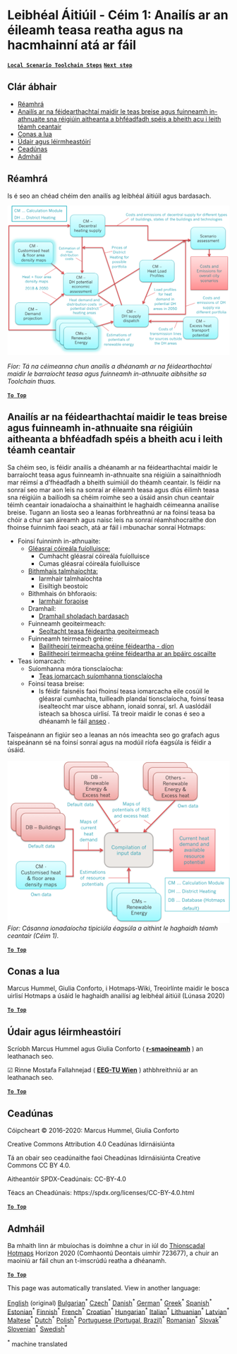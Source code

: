 <h1><a class="anchor" id="local-level---step-1--analysis-of-current-heat-demand-and-available-resource-potentials" href="#local-level---step-1--analysis-of-current-heat-demand-and-available-resource-potentials"><i class="fa fa-link"></i></a>Leibhéal Áitiúil - Céim 1: Anailís ar an éileamh teasa reatha agus na hacmhainní atá ar fáil</h1><p> <a href="guide-local-and-municipal-levels#the-hotmaps-scenario-toolchain-different-steps"><strong><code>Local Scenario Toolchain Steps</code></strong></a> <a href="step-2-Calculation-of-future-heat-demand-and-gross-floor-area-density-maps"><strong><code>Next step</code></strong></a></p><h2><a class="anchor" id="table-of-contents" href="#table-of-contents"><i class="fa fa-link"></i></a> Clár ábhair</h2><ul><li> <a href="#introduction">Réamhrá</a></li><li> <a href="#analysis-of-potentials-for-excess-heat-and-renewable-energy-in-the-identified-regions-with-potential-interest-for-district-heating">Anailís ar na féidearthachtaí maidir le teas breise agus fuinneamh in-athnuaite sna réigiúin aitheanta a bhféadfadh spéis a bheith acu i leith téamh ceantair</a></li><li> <a href="#how-to-cite">Conas a lua</a></li><li> <a href="#authors-and-reviewers">Údair agus léirmheastóirí</a></li><li> <a href="#license">Ceadúnas</a></li><li> <a href="#acknowledgement">Admháil</a></li></ul><h2><a class="anchor" id="introduction" href="#introduction"><i class="fa fa-link"></i></a> Réamhrá</h2><p> Is é seo an chéad chéim den anailís ag leibhéal áitiúil agus bardasach.</p><img src="/en/Step-1-Analysis-of-current-heat-demand-and-available-resource-potentials/Hotmaps_Local_Toolchain_Step_1final.png"/><p> <em>Fíor: Tá na céimeanna chun anailís a dhéanamh ar na féidearthachtaí maidir le barraíocht teasa agus fuinneamh in-athnuaite aibhsithe sa Toolchain thuas.</em></p><p> <a href="#table-of-contents"><strong><code>To Top</code></strong></a></p><h2><a class="anchor" id="analysis-of-potentials-for-excess-heat-and-renewable-energy-in-the-identified-regions-with-potential-interest-for-district-heating" href="#analysis-of-potentials-for-excess-heat-and-renewable-energy-in-the-identified-regions-with-potential-interest-for-district-heating"><i class="fa fa-link"></i></a> Anailís ar na féidearthachtaí maidir le teas breise agus fuinneamh in-athnuaite sna réigiúin aitheanta a bhféadfadh spéis a bheith acu i leith téamh ceantair</h2><p> Sa chéim seo, is féidir anailís a dhéanamh ar na féidearthachtaí maidir le barraíocht teasa agus fuinneamh in-athnuaite sna réigiúin a sainaithníodh mar réimsí a d’fhéadfadh a bheith suimiúil do théamh ceantair. Is féidir na sonraí seo mar aon leis na sonraí ar éileamh teasa agus dlús éilimh teasa sna réigiúin a bailíodh sa chéim roimhe seo a úsáid ansin chun ceantair téimh ceantair ionadaíocha a shainaithint le haghaidh céimeanna anailíse breise. Tugann an liosta seo a leanas forbhreathnú ar na foinsí teasa ba chóir a chur san áireamh agus naisc leis na sonraí réamhshocraithe don fhoinse fuinnimh faoi seach, atá ar fáil i mbunachar sonraí Hotmaps:</p><ul><li> Foinsí fuinnimh in-athnuaite:<ul><li> <a href="https://gitlab.com/hotmaps/potential/WWTP">Gléasraí cóireála fuíolluisce:</a><ul><li> Cumhacht gléasraí cóireála fuíolluisce</li><li> Cumas gléasraí cóireála fuíolluisce</li></ul></li><li> <a href="https://gitlab.com/hotmaps/potential/potential_biomass">Bithmhais talmhaíochta:</a><ul><li> Iarmhair talmhaíochta</li><li> Eisiltigh beostoic</li></ul></li><li> Bithmhais ón bhforaois:<ul><li> <a href="https://gitlab.com/hotmaps/potential/potential_forest">Iarmhair foraoise</a></li></ul></li><li> Dramhaíl:<ul><li> <a href="https://gitlab.com/hotmaps/potential/potential_municipal_solid_waste">Dramhaíl sholadach bardasach</a></li></ul></li><li> Fuinneamh geoiteirmeach:<ul><li> <a href="https://gitlab.com/hotmaps/potential/potential_geothermal_raster">Seoltacht teasa féideartha geoiteirmeach</a></li></ul></li><li> Fuinneamh teirmeach gréine:<ul><li> <a href="https://gitlab.com/hotmaps/potential/potential_solarthermal_collectors_rooftop">Bailitheoirí teirmeacha gréine féideartha - díon</a></li><li> <a href="https://gitlab.com/hotmaps/potential/potential_solarthermal_collectors_open_field">Bailitheoirí teirmeacha gréine féideartha ar an bpáirc oscailte</a></li></ul></li></ul></li><li> Teas iomarcach:<ul><li> Suíomhanna móra tionsclaíocha:<ul><li> <a href="https://gitlab.com/hotmaps/industrial_sites/industrial_sites_industryBenchmarks">Teas iomarcach suíomhanna tionsclaíocha</a></li></ul></li><li> Foinsí teasa breise:<ul><li> Is féidir faisnéis faoi fhoinsí teasa iomarcacha eile cosúil le gléasraí cumhachta, tuilleadh plandaí tionsclaíocha, foinsí teasa ísealteocht mar uisce abhann, ionaid sonraí, srl. A uaslódáil isteach sa bhosca uirlisí. Tá treoir maidir le conas é seo a dhéanamh le fáil <a href="https://wiki.hotmaps.eu/en/CM-Add-industry-plant">anseo</a> .</li></ul></li></ul></li></ul><p> Taispeánann an figiúr seo a leanas an nós imeachta seo go grafach agus taispeánann sé na foinsí sonraí agus na modúil ríofa éagsúla is féidir a úsáid.<br/><br/><img src="/en/Step-1-Analysis-of-current-heat-demand-and-available-resource-potentials/Wiki-local-detailed-Step-1final.png"/> <em>Fíor: Cásanna ionadaíocha tipiciúla éagsúla a aithint le haghaidh téamh ceantair (Céim 1).</em><br/></p><p> <a href="#table-of-contents"><strong><code>To Top</code></strong></a></p><h2><a class="anchor" id="how-to-cite" href="#how-to-cite"><i class="fa fa-link"></i></a> Conas a lua</h2><p> Marcus Hummel, Giulia Conforto, i Hotmaps-Wiki, Treoirlínte maidir le bosca uirlisí Hotmaps a úsáid le haghaidh anailísí ag leibhéal áitiúil (Lúnasa 2020)</p><p><ins> <code><strong><a href="#table-of-contents">To Top</a></strong></code></ins></p><h2><a class="anchor" id="authors-and-reviewers" href="#authors-and-reviewers"><i class="fa fa-link"></i></a> Údair agus léirmheastóirí</h2><p> Scríobh Marcus Hummel agus Giulia Conforto ( <strong><a href="https://e-think.ac.at">r-smaoineamh</a></strong> ) an leathanach seo.</p><p> ☑ Rinne Mostafa Fallahnejad ( <strong><a href="https://eeg.tuwien.ac.at/">EEG-TU Wien</a></strong> ) athbhreithniú ar an leathanach seo.</p><p> <a href="#table-of-contents"><strong><code>To Top</code></strong></a></p><h2><a class="anchor" id="license" href="#license"><i class="fa fa-link"></i></a> Ceadúnas</h2><p> Cóipcheart © 2016-2020: Marcus Hummel, Giulia Conforto</p><p> Creative Commons Attribution 4.0 Ceadúnas Idirnáisiúnta</p><p> Tá an obair seo ceadúnaithe faoi Cheadúnas Idirnáisiúnta Creative Commons CC BY 4.0.</p><p> Aitheantóir SPDX-Ceadúnais: CC-BY-4.0</p><p> Téacs an Cheadúnais: https://spdx.org/licenses/CC-BY-4.0.html</p><p> <a href="#table-of-contents"><strong><code>To Top</code></strong></a></p><h2><a class="anchor" id="acknowledgement" href="#acknowledgement"><i class="fa fa-link"></i></a> Admháil</h2><p> Ba mhaith linn ár mbuíochas is doimhne a chur in iúl do <a href="https://www.hotmaps-project.eu">Thionscadal Hotmaps</a> Horizon 2020 (Comhaontú Deontais uimhir 723677), a chuir an maoiniú ar fáil chun an t-imscrúdú reatha a dhéanamh.</p><p><ins> <code><strong><a href="#table-of-contents">To Top</a></strong></code></ins></p>
<!--- THIS IS A SUPER UNIQUE IDENTIFIER -->

This page was automatically translated. View in another language:

[English](../en/Step-1-Analysis-of-current-heat-demand-and-available-resource-potentials) (original) [Bulgarian](../bg/Step-1-Analysis-of-current-heat-demand-and-available-resource-potentials)<sup>\*</sup> [Czech](../cs/Step-1-Analysis-of-current-heat-demand-and-available-resource-potentials)<sup>\*</sup> [Danish](../da/Step-1-Analysis-of-current-heat-demand-and-available-resource-potentials)<sup>\*</sup> [German](../de/Step-1-Analysis-of-current-heat-demand-and-available-resource-potentials)<sup>\*</sup> [Greek](../el/Step-1-Analysis-of-current-heat-demand-and-available-resource-potentials)<sup>\*</sup> [Spanish](../es/Step-1-Analysis-of-current-heat-demand-and-available-resource-potentials)<sup>\*</sup> [Estonian](../et/Step-1-Analysis-of-current-heat-demand-and-available-resource-potentials)<sup>\*</sup> [Finnish](../fi/Step-1-Analysis-of-current-heat-demand-and-available-resource-potentials)<sup>\*</sup> [French](../fr/Step-1-Analysis-of-current-heat-demand-and-available-resource-potentials)<sup>\*</sup>  [Croatian](../hr/Step-1-Analysis-of-current-heat-demand-and-available-resource-potentials)<sup>\*</sup> [Hungarian](../hu/Step-1-Analysis-of-current-heat-demand-and-available-resource-potentials)<sup>\*</sup> [Italian](../it/Step-1-Analysis-of-current-heat-demand-and-available-resource-potentials)<sup>\*</sup> [Lithuanian](../lt/Step-1-Analysis-of-current-heat-demand-and-available-resource-potentials)<sup>\*</sup> [Latvian](../lv/Step-1-Analysis-of-current-heat-demand-and-available-resource-potentials)<sup>\*</sup> [Maltese](../mt/Step-1-Analysis-of-current-heat-demand-and-available-resource-potentials)<sup>\*</sup> [Dutch](../nl/Step-1-Analysis-of-current-heat-demand-and-available-resource-potentials)<sup>\*</sup> [Polish](../pl/Step-1-Analysis-of-current-heat-demand-and-available-resource-potentials)<sup>\*</sup> [Portuguese (Portugal, Brazil)](../pt/Step-1-Analysis-of-current-heat-demand-and-available-resource-potentials)<sup>\*</sup> [Romanian](../ro/Step-1-Analysis-of-current-heat-demand-and-available-resource-potentials)<sup>\*</sup> [Slovak](../sk/Step-1-Analysis-of-current-heat-demand-and-available-resource-potentials)<sup>\*</sup> [Slovenian](../sl/Step-1-Analysis-of-current-heat-demand-and-available-resource-potentials)<sup>\*</sup> [Swedish](../sv/Step-1-Analysis-of-current-heat-demand-and-available-resource-potentials)<sup>\*</sup> 

<sup>\*</sup> machine translated
